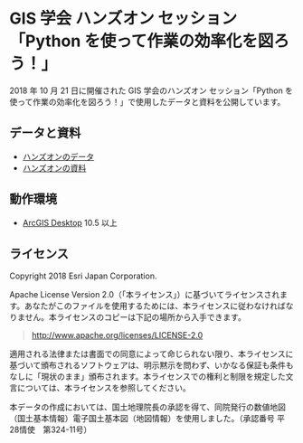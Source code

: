 # GIS 学会 ハンズオン セッション <br>「Python を使って作業の効率化を図ろう！」
2018 年 10 月 21 日に開催された GIS 学会のハンズオン セッション「Python を使って作業の効率化を図ろう！」で使用したデータと資料を公開しています。

## データと資料
* [ハンズオンのデータ](https://github.com/EsriJapan/workshops/tree/master/20181021_arcpy-hands-on/hands-on)
* [ハンズオンの資料](https://github.com/EsriJapan/workshops/blob/master/20181021_arcpy-hands-on/Python%E3%82%92%E4%BD%BF%E3%81%A3%E3%81%A6%E4%BD%9C%E6%A5%AD%E3%81%AE%E5%8A%B9%E7%8E%87%E5%8C%96%E3%82%92%E5%9B%B3%E3%82%8D%E3%81%86!%20.pdf)


## 動作環境
* [ArcGIS Desktop](http://www.esrij.com/products/arcgis-for-desktop/) 10.5 以上  
## ライセンス
Copyright 2018 Esri Japan Corporation.

Apache License Version 2.0（「本ライセンス」）に基づいてライセンスされます。あなたがこのファイルを使用するためには、本ライセンスに従わなければなりません。本ライセンスのコピーは下記の場所から入手できます。

> http://www.apache.org/licenses/LICENSE-2.0

適用される法律または書面での同意によって命じられない限り、本ライセンスに基づいて頒布されるソフトウェアは、明示黙示を問わず、いかなる保証も条件もなしに「現状のまま」頒布されます。本ライセンスでの権利と制限を規定した文言については、本ライセンスを参照してください。

本データの作成においては、国土地理院長の承認を得て、同院発行の数値地図（国土基本情報）電子国土基本図（地図情報）を使用しました。（承認番号 平28情使　第324-11号）

